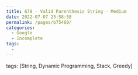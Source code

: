 ```yaml
---
title: 678 - Valid Parenthesis String - Medium
date: 2022-07-07 23:58:58
permalink: /pages/b75460/
categories:
  - Google
  - Incomplete
tags:
  - 
---
```

tags: [String, Dynamic Programming, Stack, Greedy]